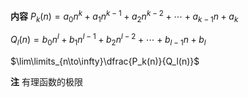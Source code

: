 **内容**
$P_k(n)=a_0n^k+a_1n^{k-1}+a_2n^{k-2}+\cdots+a_{k-1}n+a_k$

$Q_l(n)=b_0n^l+b_1n^{l-1}+b_2n^{l-2}+\cdots+b_{l-1}n+b_l$

$\lim\limits_{n\to\infty}\dfrac{P_k(n)}{Q_l(n)}$

**注**
有理函数的极限
